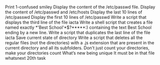 Print 1-confused smiley
Display the content of the /etc/passwd file.
Display the content of /etc/passwd and /etc/hosts
Display the last 10 lines of /etc/passwd
Display the first 10 lines of /etc/passwd
Write a script that displays the third line of the file iacta
Write a shell script that creates a file named exactly \*\'Best School\'\*$\?\*\*\*\*\*:) containing the text Best School ending by a new line.
Write a script that duplicates the last line of the file iacta
 Save current state of directory
Write a script that deletes all the regular files (not the directories) with a .js extension that are present in the current directory and all its subfolders.
 Don't just count your directories, make your directories count
What’s new
being unique
It must be in that file
whatsnext
20th task
